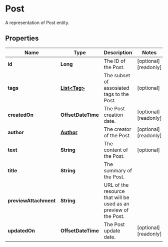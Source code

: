 

# Post

A representation of Post entity.
## Properties

Name | Type | Description | Notes
------------ | ------------- | ------------- | -------------
**id** | **Long** | The ID of the Post. |  [optional] [readonly]
**tags** | [**List&lt;Tag&gt;**](Tag.md) | The subset of assosiated tags to the Post. |  [optional]
**createdOn** | **OffsetDateTime** | The Post creation date. |  [optional] [readonly]
**author** | [**Author**](Author.md) | The creator of the Post. |  [optional] [readonly]
**text** | **String** | The content of the Post. |  [optional]
**title** | **String** | The summary of the Post. | 
**previewAttachment** | **String** | URL of the resource that will be used as an preview of the Post. | 
**updatedOn** | **OffsetDateTime** | The Post update date. |  [optional] [readonly]



